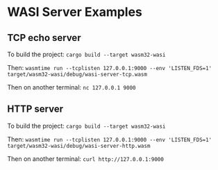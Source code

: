 # WASI Server Examples

## TCP echo server

To build the project:
`cargo build --target wasm32-wasi`

Then:
`wasmtime run --tcplisten 127.0.0.1:9000 --env 'LISTEN_FDS=1' target/wasm32-wasi/debug/wasi-server-tcp.wasm`

Then on another terminal:
`nc 127.0.0.1 9000`

## HTTP server

To build the project:
`cargo build --target wasm32-wasi`

Then:
`wasmtime run --tcplisten 127.0.0.1:9000 --env 'LISTEN_FDS=1' target/wasm32-wasi/debug/wasi-server-http.wasm`

Then on another terminal:
`curl http://127.0.0.1:9000`

